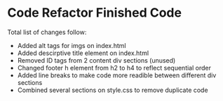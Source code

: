 # Code Refactor Finished Code

Total list of changes follow: 

- Added alt tags for imgs on index.html
- Added descirptive title element on index.html
- Removed ID tags from 2 content div sections (unused)
- Changed footer h element from h2 to h4 to reflect sequential order
- Added line breaks to make code more readible between different div sections
- Combined several sections on style.css to remove duplicate code